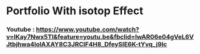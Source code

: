 # Portfolio With isotop Effect

### Youtube : https://www.youtube.com/watch?v=IKay7Nwx5TI&feature=youtu.be&fbclid=IwAR06e04gVeL6VJtbjhwa4lolAXAY8C3JRClF4H8_DfeySIE6K-tYvq_j9lc